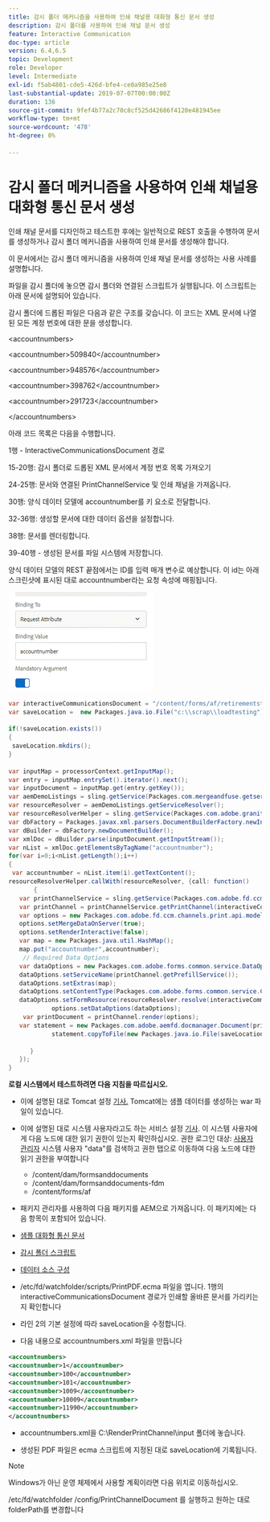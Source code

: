 ```yaml
---
title: 감시 폴더 메커니즘을 사용하여 인쇄 채널용 대화형 통신 문서 생성
description: 감시 폴더를 사용하여 인쇄 채널 문서 생성
feature: Interactive Communication
doc-type: article
version: 6.4,6.5
topic: Development
role: Developer
level: Intermediate
exl-id: f5ab4801-cde5-426d-bfe4-ce0a985e25e8
last-substantial-update: 2019-07-07T00:00:00Z
duration: 136
source-git-commit: 9fef4b77a2c70c8cf525d42686f4120e481945ee
workflow-type: tm+mt
source-wordcount: '478'
ht-degree: 0%

---
```


# 감시 폴더 메커니즘을 사용하여 인쇄 채널용 대화형 통신 문서 생성

인쇄 채널 문서를 디자인하고 테스트한 후에는 일반적으로 REST 호출을 수행하여 문서를 생성하거나 감시 폴더 메커니즘을 사용하여 인쇄 문서를 생성해야 합니다.

이 문서에서는 감시 폴더 메커니즘을 사용하여 인쇄 채널 문서를 생성하는 사용 사례를 설명합니다.

파일을 감시 폴더에 놓으면 감시 폴더와 연결된 스크립트가 실행됩니다. 이 스크립트는 아래 문서에 설명되어 있습니다.

감시 폴더에 드롭된 파일은 다음과 같은 구조를 갖습니다. 이 코드는 XML 문서에 나열된 모든 계정 번호에 대한 문을 생성합니다.

&lt;accountnumbers>

&lt;accountnumber>509840&lt;/accountnumber>

&lt;accountnumber>948576&lt;/accountnumber>

&lt;accountnumber>398762&lt;/accountnumber>

&lt;accountnumber>291723&lt;/accountnumber>

&lt;/accountnumbers>

아래 코드 목록은 다음을 수행합니다.

1행 - InteractiveCommunicationsDocument 경로

15-20행: 감시 폴더로 드롭된 XML 문서에서 계정 번호 목록 가져오기

24-25행: 문서와 연결된 PrintChannelService 및 인쇄 채널을 가져옵니다.

30행: 양식 데이터 모델에 accountnumber를 키 요소로 전달합니다.

32-36행: 생성할 문서에 대한 데이터 옵션을 설정합니다.

38행: 문서를 렌더링합니다.

39-40행 - 생성된 문서를 파일 시스템에 저장합니다.

양식 데이터 모델의 REST 끝점에서는 ID를 입력 매개 변수로 예상합니다. 이 id는 아래 스크린샷에 표시된 대로 accountnumber라는 요청 속성에 매핑됩니다.

![requestattribute](assets/requestattributeprintchannel.gif)

```java
var interactiveCommunicationsDocument = "/content/forms/af/retirementstatementprint/channels/print/";
var saveLocation =  new Packages.java.io.File("c:\\scrap\\loadtesting");

if(!saveLocation.exists())
{
 saveLocation.mkdirs();
}

var inputMap = processorContext.getInputMap();
var entry = inputMap.entrySet().iterator().next();
var inputDocument = inputMap.get(entry.getKey());
var aemDemoListings = sling.getService(Packages.com.mergeandfuse.getserviceuserresolver.GetResolver);
var resourceResolver = aemDemoListings.getServiceResolver();
var resourceResolverHelper = sling.getService(Packages.com.adobe.granite.resourceresolverhelper.ResourceResolverHelper);
var dbFactory = Packages.javax.xml.parsers.DocumentBuilderFactory.newInstance();
var dBuilder = dbFactory.newDocumentBuilder();
var xmlDoc = dBuilder.parse(inputDocument.getInputStream());
var nList = xmlDoc.getElementsByTagName("accountnumber");
for(var i=0;i<nList.getLength();i++)
{
 var accountnumber = nList.item(i).getTextContent();
resourceResolverHelper.callWith(resourceResolver, {call: function()
       {
   var printChannelService = sling.getService(Packages.com.adobe.fd.ccm.channels.print.api.service.PrintChannelService);
   var printChannel = printChannelService.getPrintChannel(interactiveCommunicationsDocument);
   var options = new Packages.com.adobe.fd.ccm.channels.print.api.model.PrintChannelRenderOptions();
   options.setMergeDataOnServer(true);
   options.setRenderInteractive(false);
   var map = new Packages.java.util.HashMap();
   map.put("accountnumber",accountnumber);
    // Required Data Options
   var dataOptions = new Packages.com.adobe.forms.common.service.DataOptions(); 
   dataOptions.setServiceName(printChannel.getPrefillService()); 
   dataOptions.setExtras(map); 
   dataOptions.setContentType(Packages.com.adobe.forms.common.service.ContentType.JSON);
   dataOptions.setFormResource(resourceResolver.resolve(interactiveCommunicationsDocument));
            options.setDataOptions(dataOptions); 
    var printDocument = printChannel.render(options);
   var statement = new Packages.com.adobe.aemfd.docmanager.Document(printDocument.getInputStream());
            statement.copyToFile(new Packages.java.io.File(saveLocation+"\\"+accountnumber+".pdf"));

      }
   });
}
```


**로컬 시스템에서 테스트하려면 다음 지침을 따르십시오.**

* 이에 설명된 대로 Tomcat 설정 [기사.](/help/forms/ic-print-channel-tutorial/set-up-tomcat.md) Tomcat에는 샘플 데이터를 생성하는 war 파일이 있습니다.
* 이에 설명된 대로 시스템 사용자라고도 하는 서비스 설정 [기사](/help/forms/adaptive-forms/service-user-tutorial-develop.md).
이 시스템 사용자에게 다음 노드에 대한 읽기 권한이 있는지 확인하십시오. 권한 로그인 대상: [사용자 관리자](https://localhost:4502/useradmin) 시스템 사용자 &quot;data&quot;를 검색하고 권한 탭으로 이동하여 다음 노드에 대한 읽기 권한을 부여합니다
   * /content/dam/formsanddocuments
   * /content/dam/formsanddocuments-fdm
   * /content/forms/af
* 패키지 관리자를 사용하여 다음 패키지를 AEM으로 가져옵니다. 이 패키지에는 다음 항목이 포함되어 있습니다.


* [샘플 대화형 통신 문서](assets/retirementstatementprint.zip)
* [감시 폴더 스크립트](assets/printchanneldocumentusingwatchedfolder.zip)
* [데이터 소스 구성](assets/datasource.zip)

* /etc/fd/watchfolder/scripts/PrintPDF.ecma 파일을 엽니다. 1행의 interactiveCommunicationsDocument 경로가 인쇄할 올바른 문서를 가리키는지 확인합니다

* 라인 2의 기본 설정에 따라 saveLocation을 수정합니다.

* 다음 내용으로 accountnumbers.xml 파일을 만듭니다

```xml
<accountnumbers>
<accountnumber>1</accountnumber>
<accountnumber>100</accountnumber>
<accountnumber>101</accountnumber>
<accountnumber>1009</accountnumber>
<accountnumber>10009</accountnumber>
<accountnumber>11990</accountnumber>
</accountnumbers>
```


* accountnumbers.xml을 C:\RenderPrintChannel\input 폴더에 놓습니다.

* 생성된 PDF 파일은 ecma 스크립트에 지정된 대로 saveLocation에 기록됩니다.

>[!NOTE]
>
>Windows가 아닌 운영 체제에서 사용할 계획이라면 다음 위치로 이동하십시오.
>
>/etc/fd/watchfolder /config/PrintChannelDocument 를 실행하고 원하는 대로 folderPath를 변경합니다
